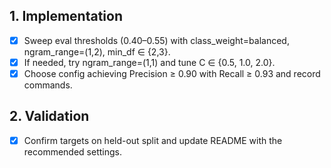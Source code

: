 ﻿## 1. Implementation
- [x] Sweep eval thresholds (0.40–0.55) with class_weight=balanced, ngram_range=(1,2), min_df ∈ {2,3}.
- [x] If needed, try ngram_range=(1,1) and tune C ∈ {0.5, 1.0, 2.0}.
- [x] Choose config achieving Precision ≥ 0.90 with Recall ≥ 0.93 and record commands.

## 2. Validation
- [x] Confirm targets on held-out split and update README with the recommended settings.
